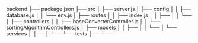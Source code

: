backend
├── package.json
├── src
│   ├── server.js
│   ├── config
│   │   ├── database.js
│   │   └── env.js
│   ├── routes
│   │   ├── index.js
│   │   ├── 
│   │   └── 
│   ├── controllers
│   │   ├── baseConverterController.js
│   │   └── sortingAlgorithmControllers.js
│   ├── models
│   │   ├── 
│   │   └── 
│   └── services
│       ├── 
│       └── 
└── tests
    ├── 
    └── 

